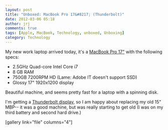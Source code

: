 ```yaml
---
layout: post
title: "Unboxed: MacBook Pro 17&#8217; (Thunderbolt)"
date: 2012-03-06 05:18
author: jrj
comments: true
tags: [Apple, MacBook, Technology, unboxed, Unboxing]
category: Technology
---
```

My new work laptop arrived today, it's a <a href="http://www.apple.com/macbookpro/" target="_blank">MacBook Pro 17"</a> with the following specs:
<ul>
	<li>2.5GHz Quad-core Intel Core i7</li>
	<li>8 GB RAM</li>
	<li>750GB 7200RPM HD (Lame: Adobe IT doesn't support SSD)</li>
	<li>Glossy 17" 1920x1200 display</li>
</ul>
Beautiful machine, and seems pretty fast for a laptop with a spinning disk.

I'm getting a <a href="http://www.apple.com/displays/" target="_blank">Thunderbolt display</a>, so I am happy about replacing my old 15" MBP-- it was a good machine, but was really starting to get old (I was on my third battery and second hard drive.)

[gallery link="file" columns="4"]
